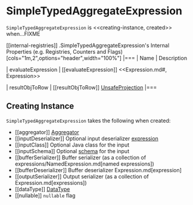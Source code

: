 # SimpleTypedAggregateExpression

`SimpleTypedAggregateExpression` is <<creating-instance, created>> when...FIXME

[[internal-registries]]
.SimpleTypedAggregateExpression's Internal Properties (e.g. Registries, Counters and Flags)
[cols="1m,2",options="header",width="100%"]
|===
| Name
| Description

| evaluateExpression
| [[evaluateExpression]] <<Expression.md#, Expression>>

| resultObjToRow
| [[resultObjToRow]] [UnsafeProjection](UnsafeProjection.md)
|===

## Creating Instance

`SimpleTypedAggregateExpression` takes the following when created:

* [[aggregator]] [Aggregator](../Aggregator.md)
* [[inputDeserializer]] Optional input deserializer [expression](Expression.md)
* [[inputClass]] Optional Java class for the input
* [[inputSchema]] Optional [schema](../StructType.md) for the input
* [[bufferSerializer]] Buffer serializer (as a collection of expressions/NamedExpression.md[named expressions])
* [[bufferDeserializer]] Buffer deserializer Expression.md[expression]
* [[outputSerializer]] Output serializer (as a collection of Expression.md[expressions])
* [[dataType]] [DataType](../DataType.md)
* [[nullable]] `nullable` flag
